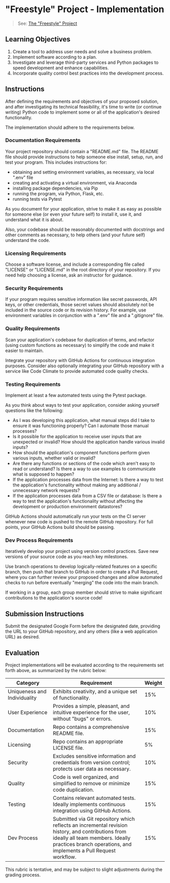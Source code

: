 # "Freestyle" Project - Implementation

> See: [The "Freestyle" Project](README.md)

## Learning Objectives

  1. Create a tool to address user needs and solve a business problem.
  2. Implement software according to a plan. 
  3. Investigate and leverage third-party services and Python packages to speed development and enhance capabilities.
  4. Incorporate quality control best practices into the development process.

## Instructions

After defining the requirements and objectives of your proposed solution, and after investigating its technical feasibility, it's time to write (or continue writing) Python code to implement some or all of the application's desired functionality.

The implementation should adhere to the requirements below.

### Documentation Requirements

Your project repository should contain a "README.md" file. The README file should provide instructions to help someone else install, setup, run, and test your program. This includes instructions for:
  + obtaining and setting environment variables, as necessary, via local ".env" file
  + creating and activating a virtual environment, via Anaconda
  + installing package dependencies, via Pip
  + running the program, via Python, Flask, etc.
  + running tests via Pytest

As you document for your application, strive to make it as easy as possible for someone else (or even your future self) to install it, use it, and understand what it is about.

Also, your codebase should be reasonably documented with docstrings and other comments as necessary, to help others (and your future self) understand the code.

### Licensing Requirements

Choose a software license, and include a corresponding file called "LICENSE" or "LICENSE.md" in the root directory of your repository. If you need help choosing a license, ask an instructor for guidance.

### Security Requirements

If your program requires sensitive information like secret passwords, API keys, or other credentials, those secret values should absolutely not be included in the source code or its revision history. For example, use environment variables in conjunction with a ".env" file and a ".gitignore" file.

### Quality Requirements

Scan your application's codebase for duplication of terms, and refactor (using custom functions as necessary) to simplify the code and make it easier to maintain.

Integrate your repository with GitHub Actions for continuous integration purposes. Consider also optionally integrating your GitHub repository with a service like Code Climate to provide automated code quality checks.

### Testing Requirements

Implement at least a few automated tests using the Pytest package.

As you think about ways to test your application, consider asking yourself questions like the following:

  + As I was developing this application, what manual steps did I take to ensure it was functioning properly? Can I automate those manual processes?
  + Is it possible for the application to receive user inputs that are unexpected or invalid? How should the application handle various invalid inputs?
  + How should the application's component functions perform given various inputs, whether valid or invalid?
  + Are there any functions or sections of the code which aren't easy to read or understand? Is there a way to use examples to communicate what is supposed to happen?
  + If the application processes data from the Internet: Is there a way to test the application's functionality without making any additional / unnecessary network requests? 
  + If the application processes data from a CSV file or database: Is there a way to test the application's functionality without affecting the development or production environment datastores? 

GitHub Actions should automatically run your tests on the CI server whenever new code is pushed to the remote GitHub repository. For full points, your GitHub Actions build should be passing.

### Dev Process Requirements

Iteratively develop your project using version control practices. Save new versions of your source code as you reach key milestones.

Use branch operations to develop logically-related features on a specific branch, then push that branch to GitHub in order to create a Pull Request, where you can further review your proposed changes and allow automated checks to run  before eventually "merging" the code into the main branch.

If working in a group, each group member should strive to make significant contributions to the application's source code! 

## Submission Instructions

Submit the designated Google Form before the designated date, providing the URL to your GitHub repository, and any others (like a web application URL) as desired.

## Evaluation

Project implementations will be evaluated according to the requirements set forth above, as summarized by the rubric below:

Category | Requirement | Weight
--- | --- | ---
Uniqueness and Individuality | Exhibits creativity, and a unique set of functionality. | 15%
User Experience | Provides a simple, pleasant, and intuitive experience for the user, without "bugs" or errors. | 10%
Documentation | Repo contains a comprehensive README file. | 15%
Licensing | Repo contains an appropriate LICENSE file. | 5%
Security | Excludes sensitive information and credentials from version control; protects user data as necessary. | 10%
Quality | Code is well organized, and simplified to remove or minimize code duplication. | 15%
Testing | Contains relevant automated tests. Ideally implements continuous integration using GitHub Actions. | 15%
Dev Process | Submitted via Git repository which reflects an incremental revision history, and contributions from ideally all team members. Ideally practices branch operations, and implements a Pull Request workflow. | 15%

This rubric is tentative, and may be subject to slight adjustments during the grading process.
